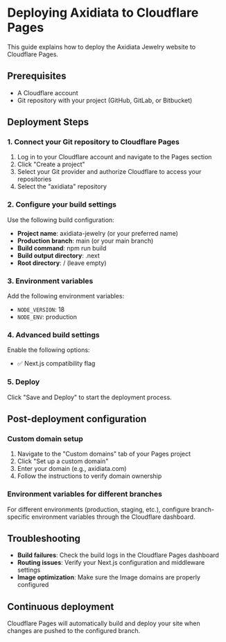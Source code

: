 # Deploying Axidiata to Cloudflare Pages

This guide explains how to deploy the Axidiata Jewelry website to Cloudflare Pages.

## Prerequisites

- A Cloudflare account
- Git repository with your project (GitHub, GitLab, or Bitbucket)

## Deployment Steps

### 1. Connect your Git repository to Cloudflare Pages

1. Log in to your Cloudflare account and navigate to the Pages section
2. Click "Create a project"
3. Select your Git provider and authorize Cloudflare to access your repositories
4. Select the "axidiata" repository

### 2. Configure your build settings

Use the following build configuration:

- **Project name**: axidiata-jewelry (or your preferred name)
- **Production branch**: main (or your main branch)
- **Build command**: npm run build
- **Build output directory**: .next
- **Root directory**: / (leave empty)

### 3. Environment variables

Add the following environment variables:

- `NODE_VERSION`: 18
- `NODE_ENV`: production

### 4. Advanced build settings

Enable the following options:
- ✅ Next.js compatibility flag

### 5. Deploy

Click "Save and Deploy" to start the deployment process.

## Post-deployment configuration

### Custom domain setup

1. Navigate to the "Custom domains" tab of your Pages project
2. Click "Set up a custom domain"
3. Enter your domain (e.g., axidiata.com)
4. Follow the instructions to verify domain ownership

### Environment variables for different branches

For different environments (production, staging, etc.), configure branch-specific environment variables through the Cloudflare dashboard.

## Troubleshooting

- **Build failures**: Check the build logs in the Cloudflare Pages dashboard
- **Routing issues**: Verify your Next.js configuration and middleware settings
- **Image optimization**: Make sure the Image domains are properly configured

## Continuous deployment

Cloudflare Pages will automatically build and deploy your site when changes are pushed to the configured branch.
